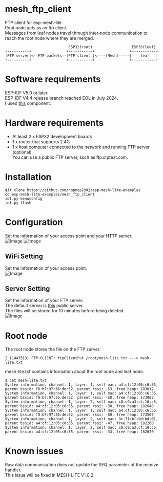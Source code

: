 # mesh_ftp_client
FTP client for esp-mesh-lite.   
Root node acts as an ftp client.   
Messages from leaf nodes travel through inter-node communication to reach the root node where they are merged.   
```
                             ESP32(root)                  ESP32(leaf)
+----------+                +-----------+                +-----------+
|FTP server|<--FTP packets--|FTP client |<----(Mesh)-----|    leaf   |
+----------+                +-----------+                +-----------+
```

# Software requirements
ESP-IDF V5.0 or later.   
ESP-IDF V4.4 release branch reached EOL in July 2024.   
I used [this](https://github.com/nopnop2002/esp-idf-ftpClient) component.   

# Hardware requirements
- At least 2 x ESP32 development boards
- 1 x router that supports 2.4G
- 1 x host computer connected to the network and running FTP server (optional)   
	You can use a public FTP server, such as ftp.dlptest.com.   

# Installation
```
git clone https://github.com/nopnop2002/esp-mesh-lite-examples
cd esp-mesh-lite-examples/mesh_ftp_client
idf.py menuconfig
idf.py flash
```

# Configuration   
Set the information of your access point and your HTTP server.   
![Image](https://github.com/user-attachments/assets/28ee4b1b-541a-4bc0-9d20-4c70e0e60452)
![Image](https://github.com/user-attachments/assets/218ee65f-d94c-403d-b576-dc82eb8db4e7)

## WiFi Setting
Set the information of your access point.   
![Image](https://github.com/user-attachments/assets/3c873f51-cb79-4ae2-b980-1d49ea2f9245)

## Server Setting
Set the information of your FTP server.   
The default server is [this](https://dlptest.com/ftp-test/) public server.   
The files will be stored for 10 minutes before being deleted.   
![Image](https://github.com/user-attachments/assets/54e845bf-9c3e-4db6-8fa6-7e17cdcaac79)

# Root node
The root node stores the file on the FTP server.
```
I (1443513) FTP-CLIENT: ftpClientPut /root/mesh-lite.txt ---> mesh-lite.txt
```


mesh-lite.txt contains information about the root node and leaf node.   
```
$ cat mesh-lite.txt
System information, channel: 1, layer: 1, self mac: a4:cf:12:05:c6:35, parent bssid: f8:b7:97:36:de:52, parent rssi: -53, free heap: 183012
System information, channel: 1, layer: 1, self mac: a4:cf:12:05:c6:35, parent bssid: f8:b7:97:36:de:52, parent rssi: -60, free heap: 173908
System information, channel: 1, layer: 2, self mac: c8:c9:a3:cf:10:c5, parent bssid: a4:cf:12:05:c6:35, parent rssi: -38, free heap: 182640
System information, channel: 1, layer: 1, self mac: a4:cf:12:05:c6:35, parent bssid: f8:b7:97:36:de:52, parent rssi: -60, free heap: 173568
System information, channel: 1, layer: 2, self mac: 3c:71:bf:9d:bd:01, parent bssid: a4:cf:12:05:c6:35, parent rssi: -47, free heap: 182260
System information, channel: 1, layer: 2, self mac: c8:c9:a3:cf:10:c5, parent bssid: a4:cf:12:05:c6:35, parent rssi: -33, free heap: 182620
```

# Known issues   
Raw data communication does not update the SEQ parameter of the receive handler.   
This issue will be fixed in MESH-LITE V1.0.2.   
